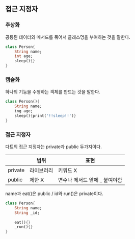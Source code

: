 ## 접근 지정자

### 추상화

공통된 데이터와 메서드를 묶어서 클래스명을 부여하는 것을 말한다.

```dart
class Person{
    String name;
    int age;
    sleep(){}
}
```

### 캡슐화

하나의 기능을 수행하는 객체를 만드는 것을 말한다.

```dart
class Person(){
    String name;
    ing age;
    sleep(){print('!!sleep!!')}
}
```

### 접근 지정자

다트의 접근 지정자는 private과 public 두가지이다.

|         | 범위       | 표현                          |
| ------- | ---------- | ----------------------------- |
| private | 라이브러리 | 키워드 X                      |
| public  | 제한 X     | 변수나 메서드 앞에 _ 붙여야함 |

name과 eat()은 public / id와 run()은 private이다.

```dart
class Person{
    String name;
    String _id;
    
    eat(){}
    _run(){}
}
```

